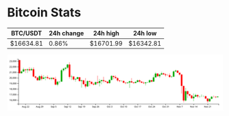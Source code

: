 # Bitcoin Stats

BTC/USDT|24h change|24h high|24h low|
|---|---|---|---|
|$16634.81|0.86%|$16701.99|$16342.81|

<img src="./chart.svg">
